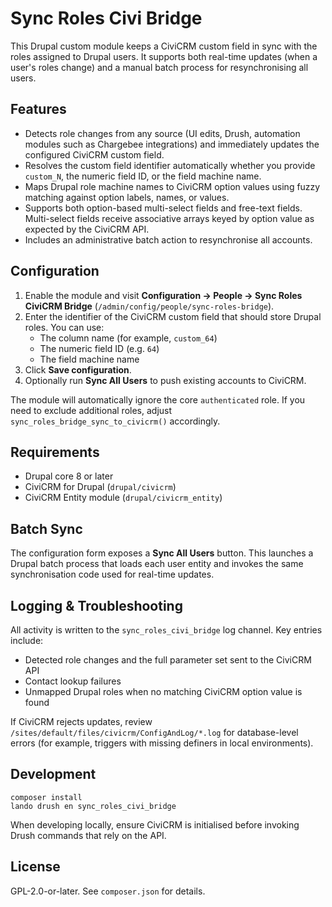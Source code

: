 # Sync Roles Civi Bridge

This Drupal custom module keeps a CiviCRM custom field in sync with the roles assigned to Drupal users. It supports both real-time updates (when a user's roles change) and a manual batch process for resynchronising all users.

## Features

- Detects role changes from any source (UI edits, Drush, automation modules such as Chargebee integrations) and immediately updates the configured CiviCRM custom field.
- Resolves the custom field identifier automatically whether you provide `custom_N`, the numeric field ID, or the field machine name.
- Maps Drupal role machine names to CiviCRM option values using fuzzy matching against option labels, names, or values.
- Supports both option-based multi-select fields and free-text fields. Multi-select fields receive associative arrays keyed by option value as expected by the CiviCRM API.
- Includes an administrative batch action to resynchronise all accounts.

## Configuration

1. Enable the module and visit **Configuration → People → Sync Roles CiviCRM Bridge** (`/admin/config/people/sync-roles-bridge`).
2. Enter the identifier of the CiviCRM custom field that should store Drupal roles. You can use:
   - The column name (for example, `custom_64`)
   - The numeric field ID (e.g. `64`)
   - The field machine name
3. Click **Save configuration**.
4. Optionally run **Sync All Users** to push existing accounts to CiviCRM.

The module will automatically ignore the core `authenticated` role. If you need to exclude additional roles, adjust `sync_roles_bridge_sync_to_civicrm()` accordingly.

## Requirements

- Drupal core 8 or later
- CiviCRM for Drupal (`drupal/civicrm`)
- CiviCRM Entity module (`drupal/civicrm_entity`)

## Batch Sync

The configuration form exposes a **Sync All Users** button. This launches a Drupal batch process that loads each user entity and invokes the same synchronisation code used for real-time updates.

## Logging & Troubleshooting

All activity is written to the `sync_roles_civi_bridge` log channel. Key entries include:

- Detected role changes and the full parameter set sent to the CiviCRM API
- Contact lookup failures
- Unmapped Drupal roles when no matching CiviCRM option value is found

If CiviCRM rejects updates, review `/sites/default/files/civicrm/ConfigAndLog/*.log` for database-level errors (for example, triggers with missing definers in local environments).

## Development

```
composer install
lando drush en sync_roles_civi_bridge
```

When developing locally, ensure CiviCRM is initialised before invoking Drush commands that rely on the API.

## License

GPL-2.0-or-later. See `composer.json` for details.
